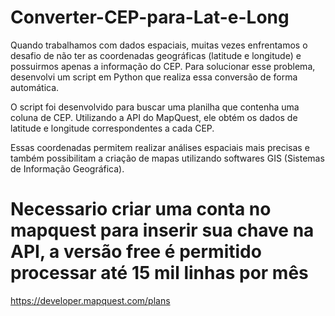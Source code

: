 # Converter-CEP-para-Lat-e-Long
Quando trabalhamos com dados espaciais, muitas vezes enfrentamos o desafio de não ter as coordenadas geográficas (latitude e longitude) e possuirmos apenas a informação do CEP. Para solucionar esse problema, desenvolvi um script em Python que realiza essa conversão de forma automática.

O script foi desenvolvido para buscar uma planilha que contenha uma coluna de CEP. Utilizando a API do MapQuest, ele obtém os dados de latitude e longitude correspondentes a cada CEP.

Essas coordenadas permitem realizar análises espaciais mais precisas e também possibilitam a criação de mapas utilizando softwares GIS (Sistemas de Informação Geográfica). 

# Necessario criar uma conta no mapquest para inserir sua chave na API, a versão free é permitido processar até 15 mil linhas por mês
https://developer.mapquest.com/plans

